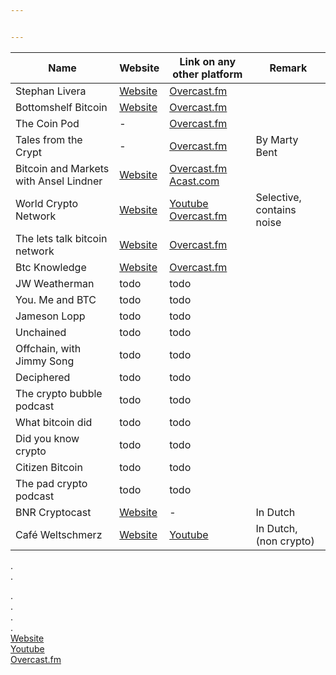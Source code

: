 ```yaml
---


---
```



<table>
<thead>
<tr>
<th>Name</th>
<th>Website</th>
<th>Link on any other platform</th>
<th>Remark</th>
</tr>
</thead>
<tbody>
<tr>
<td>Stephan Livera</td>
<td><a href="https://stephanlivera.com/">Website</a></td>
<td><a href="https://overcast.fm/itunes1415720320/stephan-livera-podcast">Overcast.fm</a></td>
<td></td>
</tr>
<tr>
<td>Bottomshelf Bitcoin</td>
<td><a href="https://bottomshelfbitcoin.com">Website</a></td>
<td><a href="https://overcast.fm/itunes1335227408/bottomshelf-bitcoin">Overcast.fm</a></td>
<td></td>
</tr>
<tr>
<td>The Coin Pod</td>
<td>-</td>
<td><a href="https://overcast.fm/itunes1350143328/the-coin-pod">Overcast.fm</a></td>
<td></td>
</tr>
<tr>
<td>Tales from the Crypt</td>
<td>-</td>
<td><a href="https://overcast.fm/itunes1292381204/tales-from-the-crypt">Overcast.fm</a></td>
<td>By Marty Bent</td>
</tr>
<tr>
<td>Bitcoin and Markets with Ansel Lindner</td>
<td><a href="http://bitcoinandmarkets.com/">Website</a></td>
<td><a href="https://overcast.fm/itunes1117715109/bitcoin-markets-with-ansel-lindner">Overcast.fm</a> <a href="https://www.acast.com/bitcoinandmarkets">Acast.com</a></td>
<td></td>
</tr>
<tr>
<td>World Crypto Network</td>
<td><a href="https://worldcryptonetwork.com/">Website</a></td>
<td><a href="https://www.youtube.com/user/WorldCryptoNetwork">Youtube</a> <a href="https://overcast.fm/itunes825708806/the-world-crypto-network-podcast">Overcast.fm</a></td>
<td>Selective, contains noise</td>
</tr>
<tr>
<td>The lets talk bitcoin network</td>
<td><a href="https://letstalkbitcoin.com/">Website</a></td>
<td><a href="https://overcast.fm/itunes640581455/the-lets-talk-bitcoin-network">Overcast.fm</a></td>
<td></td>
</tr>
<tr>
<td>Btc Knowledge</td>
<td><a href="http://bitcoin.kn">Website</a></td>
<td><a href="https://overcast.fm/itunes301670981/the-bitcoin-knowledge-podcast">Overcast.fm</a></td>
<td></td>
</tr>
<tr>
<td>JW Weatherman</td>
<td>todo</td>
<td>todo</td>
<td></td>
</tr>
<tr>
<td>You. Me and BTC</td>
<td>todo</td>
<td>todo</td>
<td></td>
</tr>
<tr>
<td>Jameson Lopp</td>
<td>todo</td>
<td>todo</td>
<td></td>
</tr>
<tr>
<td>Unchained</td>
<td>todo</td>
<td>todo</td>
<td></td>
</tr>
<tr>
<td>Offchain, with Jimmy Song</td>
<td>todo</td>
<td>todo</td>
<td></td>
</tr>
<tr>
<td>Deciphered</td>
<td>todo</td>
<td>todo</td>
<td></td>
</tr>
<tr>
<td>The crypto bubble podcast</td>
<td>todo</td>
<td>todo</td>
<td></td>
</tr>
<tr>
<td>What bitcoin did</td>
<td>todo</td>
<td>todo</td>
<td></td>
</tr>
<tr>
<td>Did you know crypto</td>
<td>todo</td>
<td>todo</td>
<td></td>
</tr>
<tr>
<td>Citizen Bitcoin</td>
<td>todo</td>
<td>todo</td>
<td></td>
</tr>
<tr>
<td>The pad crypto podcast</td>
<td>todo</td>
<td>todo</td>
<td></td>
</tr>
<tr>
<td>BNR Cryptocast</td>
<td><a href="https://www.bnr.nl/podcast/cryptocast">Website</a></td>
<td>-</td>
<td>In Dutch</td>
</tr>
<tr>
<td>Café Weltschmerz</td>
<td><a href="https://www.cafeweltschmerz.nl"> Website</a></td>
<td><a href="https://www.youtube.com/channel/UClK9f1anqhuSaqDN5YE-wfw">Youtube</a></td>
<td>In Dutch, (non crypto)</td>
</tr>
</tbody>
</table><p>.<br>
.</p>
<p>.<br>
.<br>
.<br>
.<br>
<a href="123">Website</a><br>
<a href="123">Youtube</a><br>
<a href="123">Overcast.fm</a></p>

